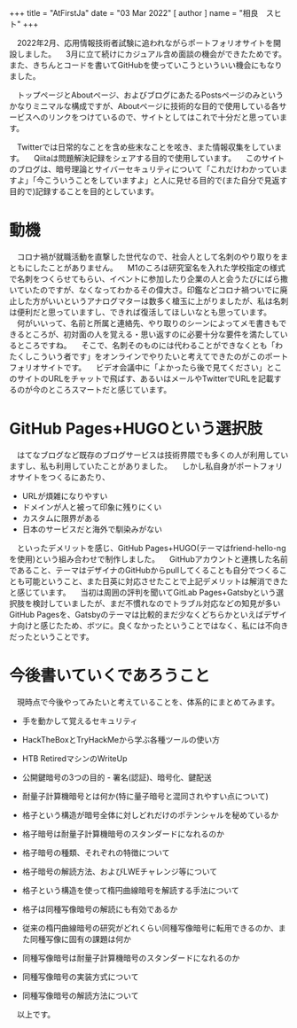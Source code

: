 +++
title = "AtFirstJa"
date = "03 Mar 2022"
[ author ]
name = "相良　スヒト"
+++

　2022年2月、応用情報技術者試験に追われながらポートフォリオサイトを開設しました。
　3月に立て続けにカジュアル含め面談の機会ができたためです。また、きちんとコードを書いてGitHubを使っていこうといういい機会にもなりました。

　トップページとAboutページ、およびブログにあたるPostsページのみというかなりミニマルな構成ですが、Aboutページに技術的な目的で使用している各サービスへのリンクをつけているので、サイトとしてはこれで十分だと思っています。

　Twitterでは日常的なことを含め些末なことを呟き、また情報収集をしています。
　Qiitaは問題解決記録をシェアする目的で使用しています。
　このサイトのブログは、暗号理論とサイバーセキュリティについて「これだけわかっていますよ」「今こういうことをしていますよ」と人に見せる目的で(また自分で見返す目的で)記録することを目的としています。

# 動機
　コロナ禍が就職活動を直撃した世代なので、社会人として名刺のやり取りをまともにしたことがありません。
　M1のころは研究室名を入れた学校指定の様式で名刺をつくらせてもらい、イベントに参加したり企業の人と会うたびにばら撒いていたのですが、なくなってわかるその偉大さ。印鑑などコロナ禍ついでに廃止した方がいいというアナログマターは数多く槍玉に上がりましたが、私は名刺は便利だと思っていますし、できれば復活してほしいなとも思っています。
　何がいいって、名前と所属と連絡先、やり取りのシーンによってメモ書きもできるところが、初対面の人を覚える・思い返すのに必要十分な要件を満たしているところですね。
　そこで、名刺そのものには代わることができなくとも「わたくしこういう者です」をオンラインでやりたいと考えてできたのがこのポートフォリオサイトです。
　ビデオ会議中に「よかったら後で見てください」とこのサイトのURLをチャットで飛ばす、あるいはメールやTwitterでURLを記載するのが今のところスマートだと感じています。

# GitHub Pages+HUGOという選択肢
　はてなブログなど既存のブログサービスは技術界隈でも多くの人が利用していますし、私も利用していたことがありました。
　しかし私自身がポートフォリオサイトをつくるにあたり、

* URLが煩雑になりやすい
* ドメインが人と被って印象に残りにくい
* カスタムに限界がある
* 日本のサービスだと海外で馴染みがない

　といったデメリットを感じ、GitHub Pages+HUGO(テーマはfriend-hello-ngを使用)という組み合わせで制作しました。
　GitHubアカウントと連携した名前であること、テーマはデザイナのGitHubからpullしてくることも自分でつくることも可能ということ、また日英に対応させたことで上記デメリットは解消できたと感じています。
　当初は周囲の評判を聞いてGitLab Pages+Gatsbyという選択肢を検討していましたが、まだ不慣れなのでトラブル対応などの知見が多いGitHub Pagesを、Gatsbyのテーマは比較的まだ少なくどちらかといえばデザイナ向けと感じたため、ボツに。良くなかったということではなく、私には不向きだったということです。

# 今後書いていくであろうこと
　現時点で今後やってみたいと考えていることを、体系的にまとめてみます。

* 手を動かして覚えるセキュリティ
* HackTheBoxとTryHackMeから学ぶ各種ツールの使い方
* HTB RetiredマシンのWriteUp

* 公開鍵暗号の3つの目的 - 署名(認証)、暗号化、鍵配送

* 耐量子計算機暗号とは何か(特に量子暗号と混同されやすい点について)

* 格子という構造が暗号全体に対しどれだけのポテンシャルを秘めているか
* 格子暗号は耐量子計算機暗号のスタンダードになれるのか
* 格子暗号の種類、それぞれの特徴について
* 格子暗号の解読方法、およびLWEチャレンジ等について
* 格子という構造を使って楕円曲線暗号を解読する手法について
* 格子は同種写像暗号の解読にも有効であるか

* 従来の楕円曲線暗号の研究がどれくらい同種写像暗号に転用できるのか、また同種写像に固有の課題は何か
* 同種写像暗号は耐量子計算機暗号のスタンダードになれるのか
* 同種写像暗号の実装方式について
* 同種写像暗号の解読方法について

　以上です。

